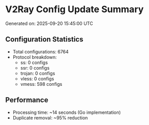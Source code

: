 # V2Ray Config Update Summary
Generated on: 2025-09-20 15:45:00 UTC

## Configuration Statistics
- Total configurations: 6764
- Protocol breakdown:
  - ss: 0 configs
  - ssr: 0 configs
  - trojan: 0 configs
  - vless: 0 configs
  - vmess: 598 configs

## Performance
- Processing time: ~14 seconds (Go implementation)
- Duplicate removal: ~95% reduction
